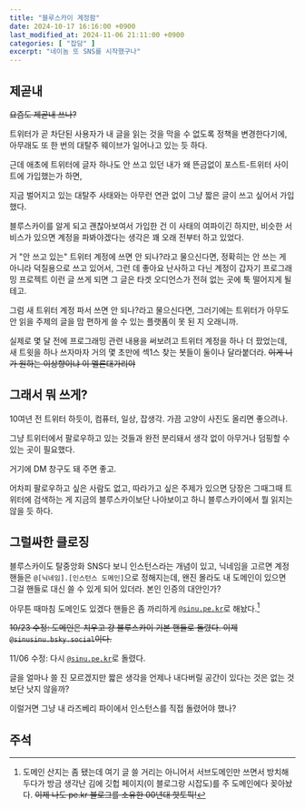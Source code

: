 ```yaml
---
title: "블루스카이 계정팜"
date: 2024-10-17 16:16:00 +0900
last_modified_at: 2024-11-06 21:11:00 +0900
categories: [ "잡담" ]
excerpt: "네이놈 또 SNS를 시작했구나"
---
```


## 제곧내

~~요즘도 제곧내 쓰나?~~

트위터가 곧 차단된 사용자가 내 글을 읽는 것을 막을 수 없도록 정책을 변경한다기에, 아무래도 또 한 번의 대탈주 웨이브가 일어나고 있는 듯 하다.

근데 애초에 트위터에 글자 하나도 안 쓰고 있던 내가 왜 뜬금없이 포스트-트위터 사이트에 가입했는가 하면,

지금 벌어지고 있는 대탈주 사태와는 아무런 연관 없이 그냥 짧은 글이 쓰고 싶어서 가입했다.

블루스카이를 알게 되고 괜찮아보여서 가입한 건 이 사태의 여파이긴 하지만, 비슷한 서비스가 있으면 계정을 파봐야겠다는 생각은 꽤 오래 전부터 하고 있었다.

거 "안 쓰고 있는" 트위터 계정에 쓰면 안 되나?라고 물으신다면, 정확히는 안 쓰는 게 아니라 덕질용으로 쓰고 있어서, 그런 데 좋아요 난사하고 다닌 계정이 갑자기 프로그래밍 프로젝트 이런 글 쓰게 되면 그 글은 타겟 오디언스가 전혀 없는 곳에 툭 떨어지게 될 테고.

그럼 새 트위터 계정 파서 쓰면 안 되나?라고 물으신다면, 그러기에는 트위터가 아무도 안 읽을 주제의 글을 맘 편하게 쓸 수 있는 플랫폼이 못 된 지 오래니까.

실제로 몇 달 전에 프로그래밍 관련 내용을 써보려고 트위터 계정을 하나 더 팠었는데, 새 트윗을 하나 쓰자마자 거의 몇 초만에 섹1스 찾는 봇들이 둘이나 달라붙더라. ~~이게 니가 원하는 이상향이냐 이 멜론대가리야~~

## 그래서 뭐 쓰게?

10여년 전 트위터 하듯이, 컴퓨터, 일상, 잡생각. 가끔 고양이 사진도 올리면 좋으려나.

그냥 트위터에서 팔로우하고 있는 것들과 완전 분리돼서 생각 없이 아무거나 덤핑할 수 있는 곳이 필요했다.

거기에 DM 창구도 돼 주면 좋고.

어차피 팔로우하고 싶은 사람도 없고, 따라가고 싶은 주제가 있으면 당장은 그때그때 트위터에 검색하는 게 지금의 블루스카이보단 나아보이고 하니 블루스카이에서 뭘 읽지는 않을 듯 하다.

## 그럴싸한 클로징

블루스카이도 탈중앙화 SNS다 보니 인스턴스라는 개념이 있고, 닉네임을 고르면 계정 핸들은 `@[닉네임].[인스턴스 도메인]`으로 정해지는데, 왠진 몰라도 내 도메인이 있으면 그걸 핸들로 대신 쓸 수 있게 되어 있더라. 본인 인증의 대안인가?

아무튼 때마침 도메인도 있겠다 핸들은 좀 까리하게 [`@sinu.pe.kr`](https://bsky.app/profile/sinu.pe.kr)로 해놨다.[^1]

~~10/23 수정: 도메인은 치우고 걍 블루스카이 기본 핸들로 돌렸다. 이제 `@sinusinu.bsky.social`이다.~~

11/06 수정: 다시 [`@sinu.pe.kr`](https://bsky.app/profile/sinu.pe.kr)로 돌렸다.

글을 얼마나 쓸 진 모르겠지만 짧은 생각을 언제나 내다버릴 공간이 있다는 것은 없는 것보단 낫지 않을까?

이럴거면 그냥 내 라즈베리 파이에서 인스턴스를 직접 돌렸어야 했나?

## 주석

[^1]: 도메인 산지는 좀 됐는데 여기 글 쓸 거리는 아니어서 서브도메인만 쓰면서 방치해두다가 방금 생각난 김에 깃헙 페이지(이 블로그랑 시잡도)를 주 도메인에다 꽂아놨다. ~~이제 나도 pe.kr 블로그를 소유한 00년대 핫토픽!~~
